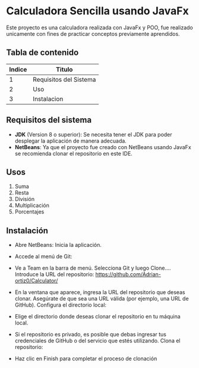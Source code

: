 # Calculadora Sencilla usando JavaFx

Este proyecto es una calculadora realizada con JavaFx y POO, fue realizado unicamente con fines de practicar conceptos previamente aprendidos.

## Tabla de contenido 

| Indice | Titulo          |
| ------ | --------------- |
| 1      | Requisitos del Sistema      |
| 2      | Uso             |
| 3      | Instalacion     |

## Requisitos del sistema

- **JDK** (Version 8 o superior): Se necesita tener el JDK para poder desplegar la aplicación de manera adecuada.
- **NetBeans**: Ya que el proyecto fue creado con NetBeans usando JavaFx se recomienda clonar el repositorio en este IDE.

## Usos

1. Suma
2. Resta
3. División
4. Multiplicación
5. Porcentajes

## Instalación

- Abre NetBeans: Inicia la aplicación.

- Accede al menú de Git:

- Ve a Team en la barra de menú.
  Selecciona Git y luego Clone....
  Introduce la URL del repositorio: https://github.com/Adrian-ortiz0/Calculator/

- En la ventana que aparece, ingresa la URL del repositorio que deseas clonar. Asegúrate de que sea una URL válida (por ejemplo, una URL de GitHub).
  Configura el directorio local:

- Elige el directorio donde deseas clonar el repositorio en tu máquina local.

- Si el repositorio es privado, es posible que debas ingresar tus credenciales de GitHub o del servicio que estés utilizando.
  Clona el repositorio:

- Haz clic en Finish para completar el proceso de clonación
